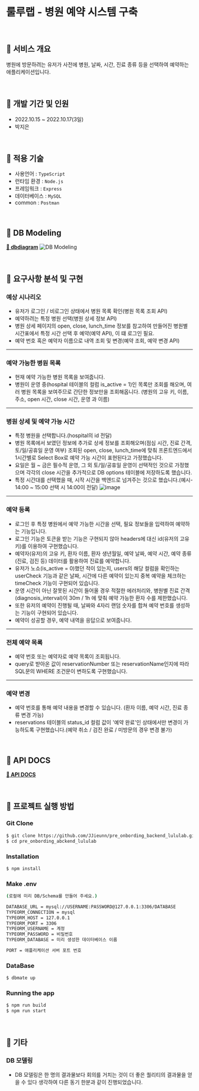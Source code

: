 # 룰루랩 - 병원 예약 시스템 구축

<br/>

## 📌 서비스 개요

병원에 방문하려는 유저가 사전에 병원, 날짜, 시간, 진료 종류 등을 선택하여 예약하는 애플리케이션입니다.

<br/>

## 📌 개발 기간 및 인원

- 2022.10.15 ~ 2022.10.17(3일)
- 박지은

<br/>

## 📌 적용 기술

- 사용언어 : `TypeScript`
- 런타임 환경 : `Node.js`
- 프레임워크 : `Express`
- 데이터베이스 : `MySQL`
- common : `Postman`

<br/>

## 📌 DB Modeling

**[🔗 dbdiagram](https://dbdiagram.io/d/634f4e6447094101958f0b88)**
![DB Modeling](https://user-images.githubusercontent.com/108418225/196574393-4271aaf3-e997-4846-9c50-5f72123d2fea.png)


<br/>

## 📌 요구사항 분석 및 구현

### 예상 시나리오
- 유저가 로그인 / 비로그인 상태에서 병원 목록 확인(병원 목록 조회 API)
- 예약하려는 특정 병원 선택(병원 상세 정보 API)
- 병원 상세 페이지의 open, close, lunch_time 정보를 참고하여 만들어진 병원별 시간표에서 특정 시간 선택 후 예약(예약 API), 이 떄 로그인 필요.  
- 예약 번호 혹은 예약자 이름으로 내역 조회 및 변경(예약 조회, 예약 변경 API)
---
### 예약 가능한 병원 목록

- 현재 예약 가능한 병원 목록을 보여줍니다.
- 병원이 운영 중(hospital 테이블의 컬럼 is_active = 1)인 목록만 조회를 해오며, 여러 병원 목록을 보여주므로 간단한 정보만을 조회해옵니다.
(병원의 고유 키, 이름, 주소, open 시간, close 시간, 운영 과 이름)
--- 
### 병원 상세 및 예약 가능 시간

- 특정 병원을 선택합니다.(hospital의 id 전달)
- 병원 목록에서 보였던 정보에 추가로 상세 정보를 조회해오며(점심 시간, 진료 간격, 토/일/공휴일 운영 여부) 조회된 open, close, lunch_time에 맞춰 프론트엔드에서 1시간별로 Select Box로 예약 가능 시간이 표현된다고 가정했습니다.
- 요일은 월 ~ 금은 필수적 운영, 그 외 토/일/공휴일 운영이 선택적인 것으로 가정했으며 각각의 close 시간을 추가적으로 DB options 테이블에 저장하도록 했습니다.
- 특정 시간대를 선택했을 때, 시작 시간을 백엔드로 넘겨주는 것으로 했습니다.(예시- 14:00 ~ 15:00 선택 시 14:00이 전달)
![image](https://user-images.githubusercontent.com/108418225/196578889-0ab26ccd-bcde-4eff-b29b-488001872556.png)

---
### 예약 등록

- 로그인 후 특정 병원에서 예약 가능한 시간을 선택, 필요 정보들을 입력하여 예약하는 기능입니다.
- 로그인 기능은 토큰을 받는 기능은 구현되지 않아 headers에 대신 id(유저의 고유 키)를 이용하여 구현했습니다.
- 예약자(유저)의 고유 키, 환자 이름, 환자 생년월일, 예약 날짜, 예약 시간, 예약 종류(진료, 검진 등) 데이터를 활용하여 진료를 예약합니다.
- 유저가 노쇼(is_active = 0)했던 적이 있는지, users의 해당 컬럼을 확인하는 userCheck 기능과 같은 날짜, 시간에 다른 예약이 있는지 중복 예약을 체크하는 timeCheck 기능이 구현되어 있습니다.
- 운영 시간이 아닌 잘못된 시간이 들어올 경우 적절한 에러처리와, 병원별 진료 간격(diagnosis_interval)이 30m / 1h 에 맞춰 예약 가능한 환자 수를 제한했습니다.
- 또한 유저의 예약이 진행될 때, 날짜와 4자리 랜덤 숫자를 합쳐 예약 번호를 생성하는 기능이 구현되어 있습니다. 
- 예약이 성공할 경우, 예약 내역을 응답으로 보여줍니다.
---
### 전체 예약 목록

- 예약 번호 또는 예약자로 예약 목록이 조회됩니다.
- query로 받아온 값이 reservationNumber 또는 reservationName인지에 따라 SQL문의 WHERE 조건문이 변하도록 구현했습니다.

---
### 예약 변경

- 예약 번호를 통해 예약 내용을 변경할 수 있습니다. (환자 이름, 예약 시간, 진료 종류 변경 가능)
- reservations 테이블의 status_id 컬럼 값이 '예약 완료'인 상태에서만 변경이 가능하도록 구현했습니다.(예약 취소 / 검진 완료 / 미방문의 경우 변경 불가)


<br />

## 📌 API DOCS

**[🔗 API DOCS](https://documenter.getpostman.com/view/22723173/2s847JrBPT)**

<br />  

## 📌 프로젝트 실행 방법  

### Git Clone

```bash
$ git clone https://github.com/JJieunn/pre_onbording_backend_lululab.git 
$ cd pre_onbording_abckend_lululab
```
### Installation

```bash
$ npm install
```
### Make .env
```bash
(로컬에 미리 DB/Schema를 만들어 주세요.)

DATABASE_URL = mysql://USERNAME:PASSWORD@127.0.0.1:3306/DATABASE
TYPEORM_CONNECTION = mysql
TYPEORM_HOST = 127.0.0.1
TYPEORM_PORT = 3306
TYPEORM_USERNAME = 계정
TYPEORM_PASSWORD = 비밀번호
TYPEORM_DATABASE = 미리 생성한 데이터베이스 이름

PORT = 애플리케이션 서버 포트 번호
```
### DataBase

```bash
$ dbmate up
```
### Running the app

```bash
$ npm run build
$ npm run start
```

<br />

## 📌 기타
### DB 모델링
- DB 모델링은 한 명의 결과물보다 회의를 거치는 것이 더 좋은 퀄리티의 결과물을 얻을 수 있다 생각하여 다른 동기 한분과 같이 진행되었습니다.
